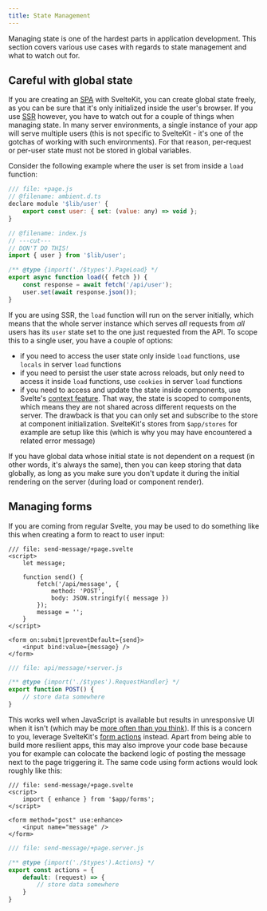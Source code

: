 ```yaml
---
title: State Management
---
```


Managing state is one of the hardest parts in application development. This section covers various use cases with regards to state management and what to watch out for.

## Careful with global state

If you are creating an [SPA](/docs/glossary#csr) with SvelteKit, you can create global state freely, as you can be sure that it's only initialized inside the user's browser. If you use [SSR](/docs/glossary#ssr) however, you have to watch out for a couple of things when managing state. In many server environments, a single instance of your app will serve multiple users (this is not specific to SvelteKit - it's one of the gotchas of working with such environments). For that reason, per-request or per-user state must not be stored in global variables.

Consider the following example where the user is set from inside a `load` function:

```js 
/// file: +page.js
// @filename: ambient.d.ts
declare module '$lib/user' {
	export const user: { set: (value: any) => void };
}

// @filename: index.js
// ---cut---
// DON'T DO THIS!
import { user } from '$lib/user';

/** @type {import('./$types').PageLoad} */
export async function load({ fetch }) {
	const response = await fetch('/api/user');
	user.set(await response.json());
}
```

If you are using SSR, the `load` function will run on the server initially, which means that the whole server instance which serves _all_ requests from _all_ users has its `user` state set to the one just requested from the API. To scope this to a single user, you have a couple of options:

- if you need to access the user state only inside `load` functions, use `locals` in server `load` functions
- if you need to persist the user state across reloads, but only need to access it inside `load` functions, use `cookies` in server `load` functions
- if you need to access and update the state inside components, use Svelte's [context feature](https://svelte.dev/docs#run-time-svelte-setcontext). That way, the state is scoped to components, which means they are not shared across different requests on the server. The drawback is that you can only set and subscribe to the store at component initialization. SvelteKit's stores from `$app/stores` for example are setup like this (which is why you may have encountered a related error message)

If you have global data whose initial state is not dependent on a request (in other words, it's always the same), then you can keep storing that data globally, as long as you make sure you don't update it during the initial rendering on the server (during load or component render).

## Managing forms

If you are coming from regular Svelte, you may be used to do something like this when creating a form to react to user input:

```svelte
/// file: send-message/+page.svelte
<script>
	let message;

	function send() {
		fetch('/api/message', {
			method: 'POST',
			body: JSON.stringify({ message })
		});
		message = '';
	}
</script>

<form on:submit|preventDefault={send}>
	<input bind:value={message} />
</form>
```

```js
/// file: api/message/+server.js

/** @type {import('./$types').RequestHandler} */
export function POST() {
	// store data somewhere
}
```

This works well when JavaScript is available but results in unresponsive UI when it isn't (which may be [more often than you think](https://kryogenix.org/code/browser/everyonehasjs.html)). If this is a concern to you, leverage SvelteKit's [form actions](/docs/form-actions) instead. Apart from being able to build more resilient apps, this may also improve your code base because you for example can colocate the backend logic of posting the message next to the page triggering it. The same code using form actions would look roughly like this:

```svelte
/// file: send-message/+page.svelte
<script>
	import { enhance } from '$app/forms';
</script>

<form method="post" use:enhance>
	<input name="message" />
</form>
```

```js
/// file: send-message/+page.server.js

/** @type {import('./$types').Actions} */
export const actions = {
	default: (request) => {
		// store data somewhere
	}
}
```
